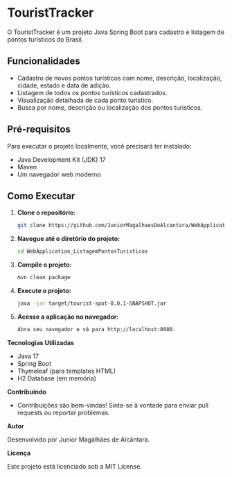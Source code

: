 # TouristTracker

O TouristTracker é um projeto Java Spring Boot para cadastro e listagem de pontos turísticos do Brasil.

## Funcionalidades

- Cadastro de novos pontos turísticos com nome, descrição, localização, cidade, estado e data de adição.
- Listagem de todos os pontos turísticos cadastrados.
- Visualização detalhada de cada ponto turístico.
- Busca por nome, descrição ou localização dos pontos turísticos.

## Pré-requisitos

Para executar o projeto localmente, você precisará ter instalado:

- Java Development Kit (JDK) 17
- Maven
- Um navegador web moderno

## Como Executar

1. **Clone o repositório:**

   ```bash
   git clone https://github.com/JuniorMagalhaesDeAlcantara/WebApplication_ListagemPontosTuristicos.git

2. **Navegue até o diretório do projeto:**

    ```bash
    cd WebApplication_ListagemPontosTuristicos

3. **Compile o projeto:**

    ```bash
    mvn clean package

4. **Execute o projeto:**

    ```bash
    java -jar target/tourist-spot-0.0.1-SNAPSHOT.jar

5. **Acesse a aplicação no navegador:**

    ```bash
    Abra seu navegador e vá para http://localhost:8080.

**Tecnologias Utilizadas**

- Java 17
- Spring Boot
- Thymeleaf (para templates HTML)
- H2 Database (em memória)

**Contribuindo**

- Contribuições são bem-vindas! Sinta-se à vontade para enviar pull requests ou reportar problemas.


**Autor**

Desenvolvido por Junior Magalhães de Alcântara.

**Licença**

Este projeto está licenciado sob a MIT License.